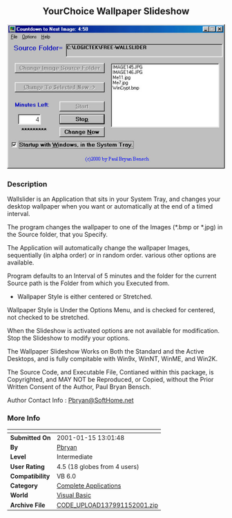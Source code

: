 ﻿<div align="center">

## YourChoice Wallpaper Slideshow

<img src="PIC2001115132672215.jpg">
</div>

### Description

Wallslider is an Application that sits in your System Tray, and changes your desktop wallpaper when you want or automatically at the end of a timed interval.

The program changes the wallpaper to one of the Images (*.bmp or *.jpg) in the Source folder, that you Specify.

The Application will automatically change the wallpaper Images, sequentially (in alpha order) or in random order. various other options are available.

Program defaults to an Interval of 5 minutes and the folder for the current Source path is the Folder from which you Executed from.

* Wallpaper Style is either centered or Stretched.

Wallpaper Style is Under the Options Menu, and is checked for centered, not checked to be stretched.

When the Slideshow is activated options are not available for modification. Stop the Slideshow to modify your options.

The Wallpaper Slideshow Works on Both the Standard and the Active Desktops, and is fully compitable with Win9x, WinNT, WinME, and Win2K.

The Source Code, and Executable File, Contianed within this package, is Copyrighted, and MAY NOT be Reproduced, or Copied, without the Prior Written Consent of the Author, Paul Bryan Bensch.

Author Contact Info : Pbryan@SoftHome.net
 
### More Info
 


<span>             |<span>
---                |---
**Submitted On**   |2001-01-15 13:01:48
**By**             |[Pbryan](https://github.com/Planet-Source-Code/PSCIndex/blob/master/ByAuthor/pbryan.md)
**Level**          |Intermediate
**User Rating**    |4.5 (18 globes from 4 users)
**Compatibility**  |VB 6\.0
**Category**       |[Complete Applications](https://github.com/Planet-Source-Code/PSCIndex/blob/master/ByCategory/complete-applications__1-27.md)
**World**          |[Visual Basic](https://github.com/Planet-Source-Code/PSCIndex/blob/master/ByWorld/visual-basic.md)
**Archive File**   |[CODE\_UPLOAD137991152001\.zip](https://github.com/Planet-Source-Code/pbryan-yourchoice-wallpaper-slideshow__1-14438/archive/master.zip)








